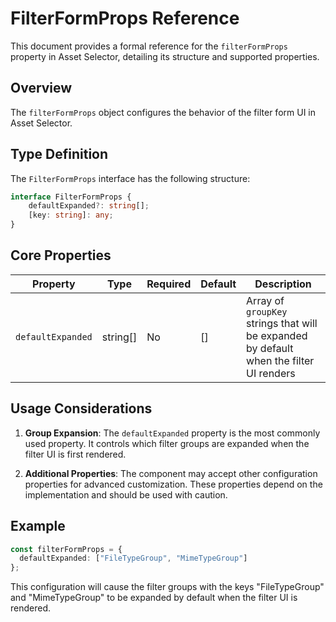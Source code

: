 # FilterFormProps Reference

This document provides a formal reference for the `filterFormProps` property in Asset Selector, detailing its structure and supported properties.

## Overview

The `filterFormProps` object configures the behavior of the filter form UI in Asset Selector.

## Type Definition

The `FilterFormProps` interface has the following structure:

```typescript
interface FilterFormProps {
    defaultExpanded?: string[];
    [key: string]: any;  
}
```

## Core Properties

| Property | Type | Required | Default | Description |
|----------|------|----------|---------|-------------|
| `defaultExpanded` | string[] | No | [] | Array of `groupKey` strings that will be expanded by default when the filter UI renders |

## Usage Considerations

1. **Group Expansion**: The `defaultExpanded` property is the most commonly used property. It controls which filter groups are expanded when the filter UI is first rendered.

2. **Additional Properties**: The component may accept other configuration properties for advanced customization. These properties depend on the implementation and should be used with caution.

## Example

```typescript
const filterFormProps = {
  defaultExpanded: ["FileTypeGroup", "MimeTypeGroup"]
};
```

This configuration will cause the filter groups with the keys "FileTypeGroup" and "MimeTypeGroup" to be expanded by default when the filter UI is rendered. 